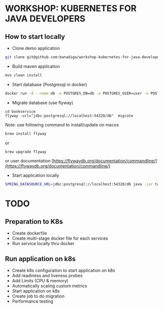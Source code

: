 # WORKSHOP: KUBERNETES FOR JAVA DEVELOPERS 

## How to start locally

- Clone demo application

```bash
git clone git@github.com:banadiga/workshop-kubernetes-for-java-developers-demo.git
```

- Build maven application

```bash
mvn clean install
```

- Start database (Postgresql in docker)

```bash
docker run -d --name db -e POSTGRES_DB=db -e POSTGRES_USER=user -e POSTGRES_PASSWORD=password  -p 54320:5432 postgres
```

- Migrate database (use flyway)

```
cd bookservice
flyway -url="jdbc:postgresql://localhost:54320/db"  migrate
```

*Note:* use following command to install/update on macos

```bash
brew install flyway
```
or
```bash
brew upgrade flyway
```
or user documentation [https://flywaydb.org/documentation/commandline/](https://flywaydb.org/documentation/commandline/)

- Start application locally

```bash
SPRING_DATASOURCE_URL=jdbc:postgresql://localhost:54320/db java -jar target/book-service-0.0.1-SNAPSHOT.jar
```


# TODO

## Preparation to K8s

- Create dockerfile
- Create multi-stage docker file for each services
- Run service locally thru docker

## Run application on k8s

- Create k8s configuration to start application on k8s
- Add readiness and liveness probes
- Add Limits (CPU & memory)
- Automatically scaling custom metrics
- Start application on k8s
- Create job to do migration
- Performance testing
